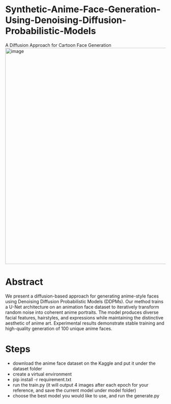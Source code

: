 # Synthetic-Anime-Face-Generation-Using-Denoising-Diffusion-Probabilistic-Models
A Diffusion Approach for Cartoon Face Generation
<img width="676" height="679" alt="image" src="https://github.com/user-attachments/assets/037804b5-2354-4c9a-9d8b-42fe531783fb" />

# Abstract
We present a diffusion-based approach for generating anime-style faces using Denoising Diffusion Probabilistic Models (DDPMs). Our method trains a U-Net architecture on an animation face dataset to iteratively transform random noise into coherent anime portraits. The model produces diverse facial features, hairstyles, and expressions while maintaining the distinctive aesthetic of anime art. Experimental results demonstrate stable training and high-quality generation of 100 unique anime faces.

# Steps
- download the anime face dataset on the Kaggle and put it under the dataset folder
- create a virtual environment
- pip install -r requirement.txt
- run the train.py (it will output 4 images after each epoch for your reference, and save the current model under model folder)
- choose the best model you would like to use, and run the generate.py
